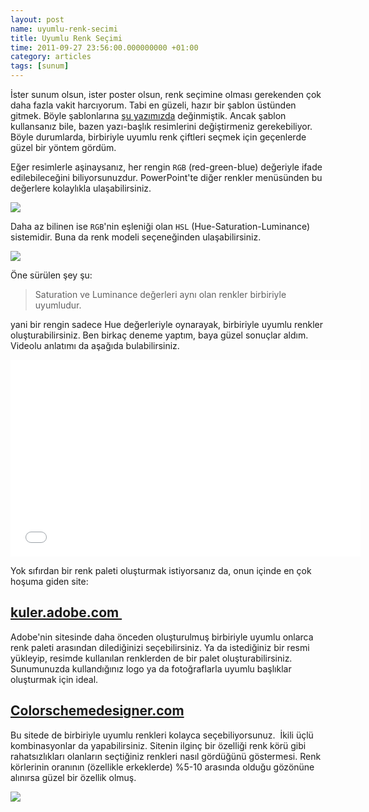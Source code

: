 ```yaml
--- 
layout: post 
name: uyumlu-renk-secimi 
title: Uyumlu Renk Seçimi 
time: 2011-09-27 23:56:00.000000000 +01:00
category: articles
tags: [sunum]
--- 
```


İster sunum olsun, ister poster olsun, renk seçimine olması gerekenden çok daha fazla vakit harcıyorum. Tabi en güzeli, hazır bir şablon üstünden gitmek. Böyle şablonlarına [şu yazımızda](http://asuyatuyolar.org/2011/03/power-point-eklentileri.html) değinmiştik. Ancak şablon kullansanız bile, bazen yazı-başlık resimlerini değiştirmeniz gerekebiliyor. Böyle durumlarda, birbiriyle uyumlu renk çiftleri seçmek için geçenlerde güzel bir yöntem gördüm.

Eğer resimlerle aşinaysanız, her rengin `RGB` (red-green-blue) değeriyle ifade edilebileceğini biliyorsunuzdur. PowerPoint'te diğer renkler menüsünden bu değerlere kolaylıkla ulaşabilirsiniz.

[![]({{site.url}}/images/rgb_model.jpg)]({{site.url}}/images/rgb_model.jpg)

Daha az bilinen ise `RGB`'nin eşleniği olan `HSL` (Hue-Saturation-Luminance) sistemidir. Buna da renk modeli seçeneğinden ulaşabilirsiniz.

[![]({{site.url}}/images/hsl-light.jpg)]({{site.url}}/images/hsl-light.jpg)

Öne sürülen şey şu:

> Saturation ve Luminance değerleri aynı olan renkler birbiriyle uyumludur.

yani bir rengin sadece Hue değerleriyle oynarayak, birbiriyle uyumlu renkler oluşturabilirsiniz. Ben birkaç deneme yaptım, baya güzel sonuçlar aldım. Videolu anlatımı da aşağıda bulabilirsiniz.

<iframe width="560" height="315" src="//www.youtube.com/embed/7HpV8beK5_s?rel=0" frameborder="0" allowfullscreen></iframe>

Yok sıfırdan bir renk paleti oluşturmak istiyorsanız da, onun içinde en çok hoşuma giden site:

## [kuler.adobe.com ](http://kuler.adobe.com/)

Adobe'nin sitesinde daha önceden oluşturulmuş birbiriyle uyumlu onlarca renk paleti arasından dilediğinizi seçebilirsiniz. Ya da istediğiniz bir resmi yükleyip, resimde kullanılan renklerden de bir palet oluşturabilirsiniz. Sunumunuzda kullandığınız logo ya da fotoğraflarla uyumlu başlıklar oluşturmak için ideal.


## [Colorschemedesigner.com](http://colorschemedesigner.com/)

Bu sitede de birbiriyle uyumlu renkleri kolayca seçebiliyorsunuz.  İkili üçlü kombinasyonlar da yapabilirsiniz. Sitenin ilginç bir özelliği renk körü gibi rahatsızlıkları olanların seçtiğiniz renkleri nasıl gördüğünü göstermesi. Renk körlerinin oranının (özellikle erkeklerde) %5-10 arasında olduğu gözönüne alınırsa güzel bir özellik olmuş.

[![]({{site.url}}/images/color-scheme-designer.png)](http://colorschemedesigner.com/)

